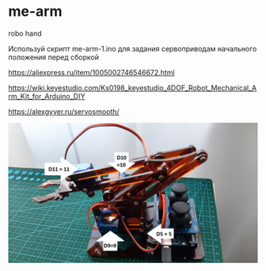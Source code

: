 # me-arm
robo hand

Используй скрипт me-arm-1.ino для задания сервоприводам начального положения перед сборкой

https://aliexpress.ru/item/1005002746546672.html

https://wiki.keyestudio.com/Ks0198_keyestudio_4DOF_Robot_Mechanical_Arm_Kit_for_Arduino_DIY

https://alexgyver.ru/servosmooth/

![Расположение сервоприводов](https://github.com/dbprof/me-arm/blob/main/servo_pos.jpg)


